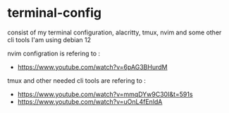 # terminal-config

consist of my terminal configuration, alacritty, tmux, nvim and some other cli tools
I'am using debian 12

nvim configration is refering to :

- https://www.youtube.com/watch?v=6pAG3BHurdM

tmux and other needed cli tools are refering to :

- https://www.youtube.com/watch?v=mmqDYw9C30I&t=591s
- https://www.youtube.com/watch?v=uOnL4fEnldA
